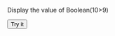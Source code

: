 <!DOCKTYPE html>
<html>
<body>

<p>Display the value of Boolean(10>9)</p>

<button onclick="myFunction()">Try it</button>

<p id="demo"></p>

<script>
function myFunction() {document.ElementById("demo").innerHTML = Boolean(10>9);}
</script>

</body>
</html>

